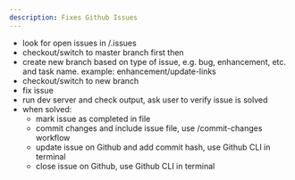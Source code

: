 ```yaml
---
description: Fixes Github Issues
---
```


- look for open issues in /.issues
- checkout/switch to master branch first then
- create new branch based on type of issue, e.g. bug, enhancement, etc. and task name. example: enhancement/update-links
- checkout/switch to new branch
- fix issue
- run dev server and check output, ask user to verify issue is solved
- when solved:
  - mark issue as completed in file
  - commit changes and include issue file, use /commit-changes workflow
  - update issue on Github and add commit hash, use Github CLI in terminal
  - close issue on Github, use Github CLI in terminal
